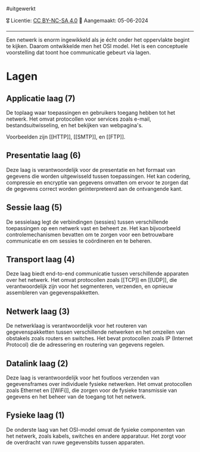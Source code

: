 #uitgewerkt 

🎖️ Licentie: [CC BY-NC-SA 4.0](https://creativecommons.org/licenses/by-nc-sa/4.0/)
📅 Aangemaakt: 05-06-2024

---
Een netwerk is enorm ingewikkeld als je écht onder het oppervlakte begint te kijken. Daarom ontwikkelde men het OSI model. Het is een conceptuele voorstelling dat toont hoe communicatie gebeurt via lagen. 

# Lagen
## Applicatie laag (7)
De toplaag waar toepassingen en gebruikers toegang hebben tot het netwerk. Het omvat protocollen voor services zoals e-mail, bestandsuitwisseling, en het bekijken van webpagina's. 

Voorbeelden zijn [[HTTP]], [[SMTP]], en [[FTP]].

## Presentatie laag (6)
Deze laag is verantwoordelijk voor de presentatie en het formaat van gegevens die worden uitgewisseld tussen toepassingen. Het kan codering, compressie en encryptie van gegevens omvatten om ervoor te zorgen dat de gegevens correct worden geïnterpreteerd aan de ontvangende kant.

## Sessie laag (5)
De sessielaag legt de verbindingen (sessies) tussen verschillende toepassingen op een netwerk vast en beheert ze. Het kan bijvoorbeeld controlemechanismen bevatten om te zorgen voor een betrouwbare communicatie en om sessies te coördineren en te beheren.

## Transport laag (4)
Deze laag biedt end-to-end communicatie tussen verschillende apparaten over het netwerk. Het omvat protocollen zoals [[TCP]] en [[UDP]], die verantwoordelijk zijn voor het segmenteren, verzenden, en opnieuw assembleren van gegevenspakketten.

## Netwerk laag (3)
De netwerklaag is verantwoordelijk voor het routeren van gegevenspakketten tussen verschillende netwerken en het omzeilen van obstakels zoals routers en switches. Het bevat protocollen zoals IP (Internet Protocol) die de adressering en routering van gegevens regelen.

## Datalink laag (2)
Deze laag is verantwoordelijk voor het foutloos verzenden van gegevensframes over individuele fysieke netwerken. Het omvat protocollen zoals Ethernet en [[WiFi]], die zorgen voor de fysieke transmissie van gegevens en het beheer van de toegang tot het netwerk.

## Fysieke laag (1)
De onderste laag van het OSI-model omvat de fysieke componenten van het netwerk, zoals kabels, switches en andere apparatuur. Het zorgt voor de overdracht van ruwe gegevensbits tussen apparaten.